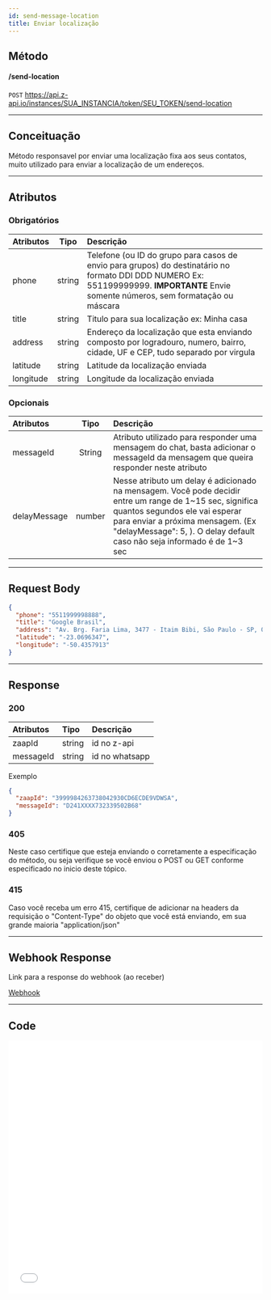 ```yaml
---
id: send-message-location
title: Enviar localização
---
```


## Método

#### /send-location

`POST` https://api.z-api.io/instances/SUA_INSTANCIA/token/SEU_TOKEN/send-location

---

## Conceituação

Método responsavel por enviar uma localização fixa aos seus contatos, muito utilizado para enviar a localização de um endereços.

---

## Atributos

### Obrigatórios

| Atributos | Tipo | Descrição |
| :-- | :-: | :-- |
| phone | string | Telefone (ou ID do grupo para casos de envio para grupos) do destinatário no formato DDI DDD NUMERO Ex: 551199999999. **IMPORTANTE** Envie somente números, sem formatação ou máscara |
| title | string | Titulo para sua localização ex: Minha casa |
| address | string | Endereço da localização que esta enviando composto por logradouro, numero, bairro, cidade, UF e CEP, tudo separado por virgula |
| latitude | string | Latitude da localização enviada |
| longitude | string | Longitude da localização enviada |

### Opcionais

| Atributos | Tipo | Descrição |
| :-- | :-: | :-- |
| messageId | String | Atributo utilizado para responder uma mensagem do chat, basta adicionar o messageId da mensagem que queira responder neste atributo |
| delayMessage | number | Nesse atributo um delay é adicionado na mensagem. Você pode decidir entre um range de 1~15 sec, significa quantos segundos ele vai esperar para enviar a próxima mensagem. (Ex "delayMessage": 5, ). O delay default caso não seja informado é de 1~3 sec |

---

## Request Body

```json
{
  "phone": "5511999998888",
  "title": "Google Brasil",
  "address": "Av. Brg. Faria Lima, 3477 - Itaim Bibi, São Paulo - SP, 04538-133",
  "latitude": "-23.0696347",
  "longitude": "-50.4357913"
}
```

---

## Response

### 200

| Atributos | Tipo   | Descrição      |
| :-------- | :----- | :------------- |
| zaapId    | string | id no z-api    |
| messageId | string | id no whatsapp |

Exemplo

```json
{
  "zaapId": "3999984263738042930CD6ECDE9VDWSA",
  "messageId": "D241XXXX732339502B68"
}
```

### 405

Neste caso certifique que esteja enviando o corretamente a especificação do método, ou seja verifique se você enviou o POST ou GET conforme especificado no inicio deste tópico.

### 415

Caso você receba um erro 415, certifique de adicionar na headers da requisição o "Content-Type" do objeto que você está enviando, em sua grande maioria "application/json"

---

## Webhook Response

Link para a response do webhook (ao receber)

[Webhook](../webhooks/on-message-received#exemplo-de-retorno-de-localização)

---

## Code

<iframe src="//api.apiembed.com/?source=https://raw.githubusercontent.com/Z-API/z-api-docs/main/json-examples/send-location.json&targets=all" frameborder="0" scrolling="no" width="100%" height="500px" seamless></iframe>
